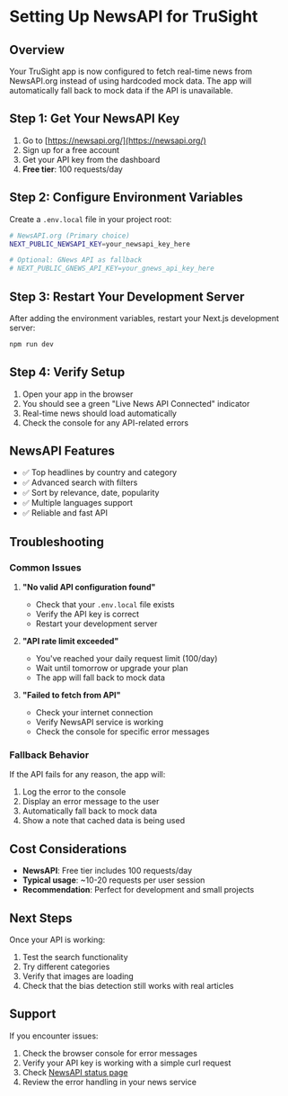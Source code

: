 # Setting Up NewsAPI for TruSight

## Overview
Your TruSight app is now configured to fetch real-time news from NewsAPI.org instead of using hardcoded mock data. The app will automatically fall back to mock data if the API is unavailable.

## Step 1: Get Your NewsAPI Key

1. Go to [https://newsapi.org/](https://newsapi.org/)
2. Sign up for a free account
3. Get your API key from the dashboard
4. **Free tier**: 100 requests/day

## Step 2: Configure Environment Variables

Create a `.env.local` file in your project root:

```bash
# NewsAPI.org (Primary choice)
NEXT_PUBLIC_NEWSAPI_KEY=your_newsapi_key_here

# Optional: GNews API as fallback
# NEXT_PUBLIC_GNEWS_API_KEY=your_gnews_api_key_here
```

## Step 3: Restart Your Development Server

After adding the environment variables, restart your Next.js development server:

```bash
npm run dev
```

## Step 4: Verify Setup

1. Open your app in the browser
2. You should see a green "Live News API Connected" indicator
3. Real-time news should load automatically
4. Check the console for any API-related errors

## NewsAPI Features

- ✅ Top headlines by country and category
- ✅ Advanced search with filters
- ✅ Sort by relevance, date, popularity
- ✅ Multiple languages support
- ✅ Reliable and fast API

## Troubleshooting

### Common Issues

1. **"No valid API configuration found"**
   - Check that your `.env.local` file exists
   - Verify the API key is correct
   - Restart your development server

2. **"API rate limit exceeded"**
   - You've reached your daily request limit (100/day)
   - Wait until tomorrow or upgrade your plan
   - The app will fall back to mock data

3. **"Failed to fetch from API"**
   - Check your internet connection
   - Verify NewsAPI service is working
   - Check the console for specific error messages

### Fallback Behavior

If the API fails for any reason, the app will:
1. Log the error to the console
2. Display an error message to the user
3. Automatically fall back to mock data
4. Show a note that cached data is being used

## Cost Considerations

- **NewsAPI**: Free tier includes 100 requests/day
- **Typical usage**: ~10-20 requests per user session
- **Recommendation**: Perfect for development and small projects

## Next Steps

Once your API is working:
1. Test the search functionality
2. Try different categories
3. Verify that images are loading
4. Check that the bias detection still works with real articles

## Support

If you encounter issues:
1. Check the browser console for error messages
2. Verify your API key is working with a simple curl request
3. Check [NewsAPI status page](https://newsapi.org/)
4. Review the error handling in your news service
